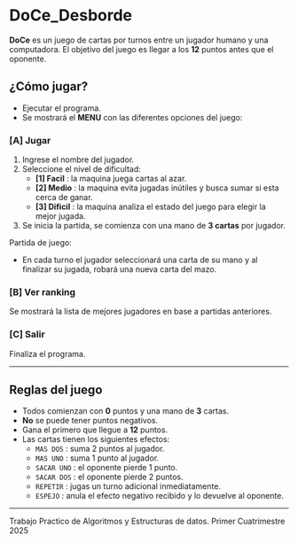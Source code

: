 # DoCe_Desborde

**DoCe** es un juego de cartas por turnos entre un jugador humano y una computadora. El objetivo del juego es llegar a los **12** puntos antes que el oponente.

## **¿Cómo jugar?**

- Ejecutar el programa.
- Se mostrará el **MENU** con las diferentes opciones del juego:

### [A] Jugar
1. Ingrese el nombre del jugador.
2. Seleccione el nivel de dificultad:
	- **[1] Facil** : la maquina juega cartas al azar.
	- **[2] Medio** : la maquina evita jugadas inútiles y busca sumar si esta cerca de ganar.
	- **[3] Dificil** : la maquina analiza el estado del juego para elegir la mejor jugada.
3. Se inicia la partida, se comienza con una mano de **3 cartas** por jugador.

Partida de juego:
* En cada turno el jugador seleccionará una carta de su mano y al finalizar su jugada, robará una nueva carta del mazo.

### [B] Ver ranking
Se mostrará la lista de mejores jugadores en base a partidas anteriores.

### [C] Salir
Finaliza el programa.

---

## **Reglas del juego**

- Todos comienzan con **0** puntos y una mano de **3** cartas.
- **No** se puede tener puntos negativos.
- Gana el primero que llegue a **12** puntos.
- Las cartas tienen los siguientes efectos:
	- `MAS DOS` : suma 2 puntos al jugador.
	- `MAS UNO` : suma 1 punto al jugador.
	- `SACAR UNO` : el oponente pierde 1 punto.
	- `SACAR DOS` : el oponente pierde 2 puntos.
	- `REPETIR` : jugas un turno adicional inmediatamente.
	- `ESPEJO` : anula el efecto negativo recibido y lo devuelve al oponente.

---

Trabajo Practico de Algoritmos y Estructuras de datos. Primer Cuatrimestre 2025
